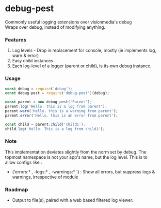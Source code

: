 # debug-pest

Commonly useful logging extensions over visionmedia's debug 
<br>Wraps over debug, instead of modifying anything.

### Features
1. Log levels - Drop in replacement for console, mostly (ie implements log, warn & error)
2. Easy child instances
3. Each log-level of a logger (parent or child), is its own debug instance. 

### Usage

```javascript
const debug = require('debug');
const debug-pest = require('debug-pest')(debug);

const parent = new debug-pest('Parent');
parent.log('Hello. This is a log from parent');
parent.warn('Hello. this is a warning from parent');
parent.error('Hello. this is an error from parent');

const child = parent.child('child1');
child.log('Hello. This is a log from child1');
```

### Note
This implementation deviates slightly from the norm set by debug. The topmost namespace is not your app's name, but the log level. This is to allow configs like : <br> 
- ('errors:* , -logs:* , -warnings:* ') : Show all errors, but suppress logs & warnings, irrespective of module 

### Roadmap
- Output to file(s), paired with a web based filtered log viewer.
